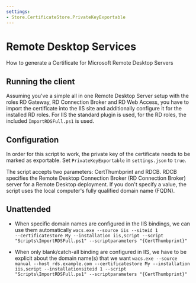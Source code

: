```yaml
---
settings:
- Store.CertificateStore.PrivateKeyExportable
---
```

# Remote Desktop Services
How to generate a Certificate for Microsoft Remote Desktop Servers

## Running the client
Assuming you've a simple all in one Remote Desktop Server setup with the roles RD Gateway, 
RD Connection Broker and RD Web Access, you have to import the certificate into the IIS 
site and additionally configure it for the installed RD roles. For IIS the standard plugin 
is used, for the RD roles, the included `ImportRDSFull.ps1` is used.

## Configuration
In order for this script to work, the private key of the certificate needs to be marked 
as exportable. Set `PrivateKeyExportable` in `settings.json` to `true`.

The script accepts two parameters: CertThumbprint and RDCB. RDCB specifies the Remote Desktop 
Connection Broker (RD Connection Broker) server for a Remote Desktop deployment. If you 
don't specify a value, the script uses the local computer's fully qualified domain name (FQDN).

## Unattended
- When specific domain names are configured in the IIS bindings, we can use them automatically
`wacs.exe ‑‑source iis ‑‑siteid 1 ‑‑certificatestore My ‑‑installation iis,script ‑‑script "Scripts\ImportRDSFull.ps1" ‑‑scriptparameters "{CertThumbprint}"`

- When only blank/catch-all binding are configured in IIS, we have to be explicit about the domain name(s) that we want
`wacs.exe ‑‑source manual ‑‑host rds.example.com ‑‑certificatestore My ‑‑installation iis,script ‑‑installationsiteid 1 ‑‑script "Scripts\ImportRDSFull.ps1" ‑‑scriptparameters "{CertThumbprint}"`
